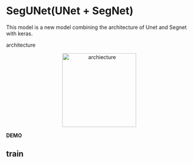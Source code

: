 # SegUNet(UNet + SegNet)
This model is a new model combining the architecture of Unet and Segnet with keras.

architecture

<div align="center">
<img src=https://user-images.githubusercontent.com/27678705/32180433-4ca5d2be-bdd5-11e7-83d1-0459131076d1.png title="archiecture" width="200px">
</div>


**DEMO**

## train


